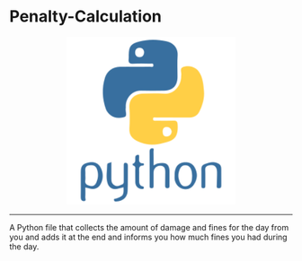 # Penalty-Calculation
<center> <img style="align:center;" src="https://github.com/devicons/devicon/blob/master/icons/python/python-original-wordmark.svg" width="300" height="300"></center>
  <hr>
A Python file that collects the amount of damage and fines for the day from you and adds it at the end and informs you how much fines you had during the day.
